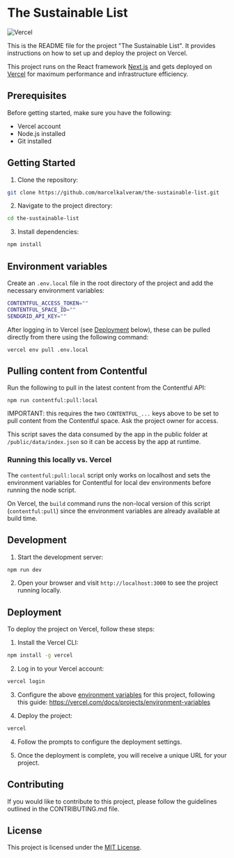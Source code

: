 # The Sustainable List

![Vercel](https://vercelbadge.vercel.app/api/marcelkalveram/the-sustainable-list)

This is the README file for the project "The Sustainable List". It provides instructions on how to set up and deploy the project on Vercel.

This project runs on the React framework [Next.js](https://nextjs.org/) and gets deployed on [Vercel](https://vercel.com/) for maximum performance and infrastructure efficiency.

## Prerequisites

Before getting started, make sure you have the following:

- Vercel account
- Node.js installed
- Git installed

## Getting Started

1. Clone the repository:

```bash
git clone https://github.com/marcelkalveram/the-sustainable-list.git
```

2. Navigate to the project directory:

```bash
cd the-sustainable-list
```

3. Install dependencies:

```bash
npm install
```

## Environment variables

Create an `.env.local` file in the root directory of the project and add the necessary environment variables:

```bash
CONTENTFUL_ACCESS_TOKEN=""
CONTENTFUL_SPACE_ID=""
SENDGRID_API_KEY=""
```

After logging in to Vercel (see [Deployment](#deployment) below), these can be pulled directly from there using the following command:

```
vercel env pull .env.local
```

## Pulling content from Contentful

Run the following to pull in the latest content from the Contentful API:

```
npm run contentful:pull:local
```

IMPORTANT: this requires the two `CONTENTFUL_...` keys above to be set to pull content from the Contentful space. Ask the project owner for access.

This script saves the data consumed by the app in the public folder at `/public/data/index.json` so it can be access by the app at runtime.

### Running this locally vs. Vercel

The `contentful:pull:local` script only works on localhost and sets the environment variables for Contentful for local dev environments before running the node script.

On Vercel, the `build` command runs the non-local version of this script (`contentful:pull`) since the environment variables are already available at build time.

## Development

1. Start the development server:

```bash
npm run dev
```

2. Open your browser and visit `http://localhost:3000` to see the project running locally.

## Deployment

To deploy the project on Vercel, follow these steps:

1. Install the Vercel CLI:

```bash
npm install -g vercel
```

2. Log in to your Vercel account:

```bash
vercel login
```

3. Configure the above [environment variables](#environment-variables) for this project, following this guide: https://vercel.com/docs/projects/environment-variables

4. Deploy the project:

```bash
vercel
```

4. Follow the prompts to configure the deployment settings.

5. Once the deployment is complete, you will receive a unique URL for your project.

## Contributing

If you would like to contribute to this project, please follow the guidelines outlined in the CONTRIBUTING.md file.

## License

This project is licensed under the [MIT License](LICENSE.md).
